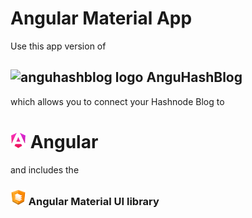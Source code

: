 # Angular Material App

Use this app version of 
## ![anguhashblog logo](/anguhashblog-logo-purple-bgr-readme.png) AnguHashBlog 
which allows you to connect your Hashnode Blog to
# ![angular logo](/angular.png) Angular 

and includes the

 ### ![angular material logo](/angular-material.png) Angular Material UI library